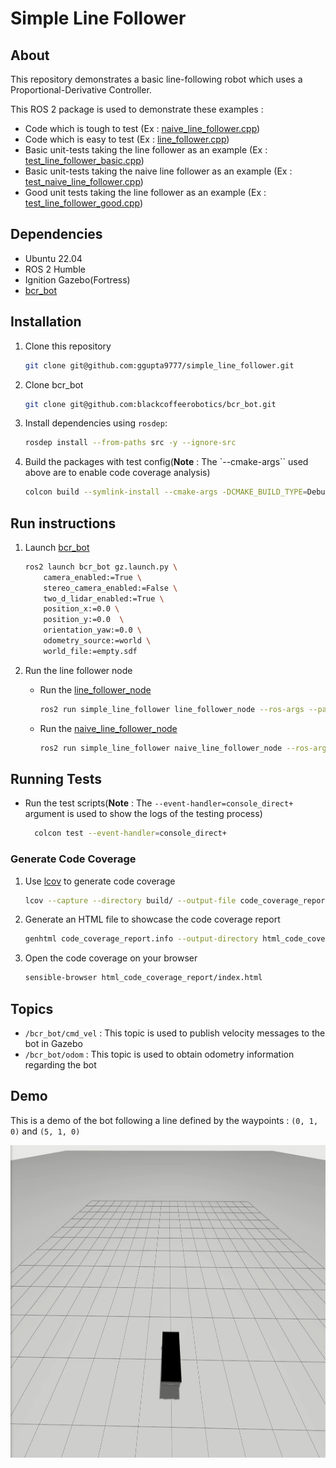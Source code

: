 # Simple Line Follower

## About

This repository demonstrates a basic line-following robot which uses a Proportional-Derivative Controller. 

This ROS 2 package is used to demonstrate these examples :

- Code which is tough to test (Ex : [naive_line_follower.cpp](src/naive_line_follower.cpp))
- Code which is easy to test (Ex : [line_follower.cpp](src/line_follower.cpp))
- Basic unit-tests taking the line follower as an example (Ex : [test_line_follower_basic.cpp](test/test_line_follower_basic.cpp))
- Basic unit-tests taking the naive line follower as an example (Ex : [test_naive_line_follower.cpp](test/test_naive_line_follower.cpp))
- Good unit tests taking the line follower as an example (Ex : [test_line_follower_good.cpp](test/test_line_follower_good.cpp))


## Dependencies

- Ubuntu 22.04
- ROS 2 Humble
- Ignition Gazebo(Fortress)
- [bcr_bot](https://github.com/blackcoffeerobotics/bcr_bot)

## Installation

1. Clone this repository

    ```bash
    git clone git@github.com:ggupta9777/simple_line_follower.git
    ```

2. Clone bcr_bot

    ```bash
    git clone git@github.com:blackcoffeerobotics/bcr_bot.git
    ```

2. Install dependencies using `rosdep`:

    ```bash
    rosdep install --from-paths src -y --ignore-src
    ```

3. Build the packages with test config(**Note** : The `--cmake-args`` used above are to enable code coverage analysis)

    ```bash
    colcon build --symlink-install --cmake-args -DCMAKE_BUILD_TYPE=Debug   -DCMAKE_CXX_FLAGS="--coverage" -DCMAKE_CXX_OUTPUT_EXTENSION_REPLACE=ON
    ```

## Run instructions

1. Launch [bcr_bot](https://github.com/blackcoffeerobotics/bcr_bot/tree/ros2)

    ```bash
    ros2 launch bcr_bot gz.launch.py \
	    camera_enabled:=True \
	    stereo_camera_enabled:=False \
	    two_d_lidar_enabled:=True \
	    position_x:=0.0 \
	    position_y:=0.0  \
	    orientation_yaw:=0.0 \
	    odometry_source:=world \
	    world_file:=empty.sdf
    ```

2. Run the line follower node

    - Run the [line_follower_node](src/line_follower.cpp)

        ```bash
        ros2 run simple_line_follower line_follower_node --ros-args --params-file src/simple_line_follower/config/params.yaml
        ```
    - Run the [naive_line_follower_node](src/naive_line_follower.cpp)

        ```bash
        ros2 run simple_line_follower naive_line_follower_node --ros-args --params-file src/simple_line_follower/config/params.yaml
        ```

## Running Tests

- Run the test scripts(**Note** : The `--event-handler=console_direct+` argument is used to show the logs of the testing process)

    ```bash
      colcon test --event-handler=console_direct+
    ```
### Generate Code Coverage

1. Use [lcov](https://github.com/linux-test-project/lcov) to generate code coverage

    ```bash
    lcov --capture --directory build/ --output-file code_coverage_report.info
    ```    

2. Generate an HTML file to showcase the code coverage report

    ```bash
    genhtml code_coverage_report.info --output-directory html_code_coverage_report
    ```

3. Open the code coverage on your browser
    
    ```bash
    sensible-browser html_code_coverage_report/index.html
    ```

## Topics

- `/bcr_bot/cmd_vel` : This topic is used to publish velocity messages to the bot in Gazebo
- `/bcr_bot/odom` : This topic is used to obtain odometry information regarding the bot

## Demo

This is a demo of the bot following a line defined by the waypoints : `(0, 1, 0)` and `(5, 1, 0)`

<img src="res/line_follower.gif" height=500>